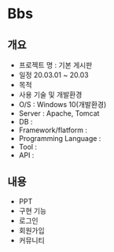# Bbs

## 개요

* 프로젝트 명 : 기본 게시판
* 일정 20.03.01 ~ 20.03
* 목적
* 사용 기술 및 개발환경
 * O/S : Windows 10(개발환경)
 * Server : Apache, Tomcat
 * DB : 
 * Framework/flatform : 
 * Programming Language :
 * Tool :
 * API : 
 
## 내용
* PPT
* 구현 기능
 * 로그인
 * 회원가입
 * 커뮤니티
 
